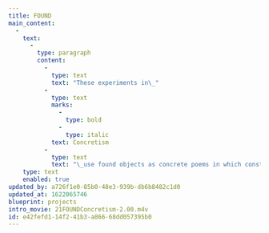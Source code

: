 ```yaml
---
title: FOUND
main_content:
  -
    text:
      -
        type: paragraph
        content:
          -
            type: text
            text: "These experiments in\_"
          -
            type: text
            marks:
              -
                type: bold
              -
                type: italic
            text: Concretism
          -
            type: text
            text: "\_use found objects as concrete poems in which constellations of words and images create concrete poetry: postage stamps found on envelopes and their accidental fusion with postal cancellations. These works\_present the viewer with a different kind of “stamp collection”— one that focuses attention on the relationship of existing postage stamps found with their cancellations on mailed envelopes. Although their relationships may appear obvious to serve their practical purpose and thus not require any further attention, this creates an unexpected expressive result with often a powerful poetic result—which we tend to overlook due to their small scale (and indeed, we often overlook the small things in life!).\_"
    type: text
    enabled: true
updated_by: a726f1e0-85b0-48e3-939b-db6b8482c1d0
updated_at: 1622065746
blueprint: projects
intro_movie: 21FOUNDConcretism-2.00.m4v
id: e42fefd1-14f2-41b3-a866-68dd057395b0
---
```

